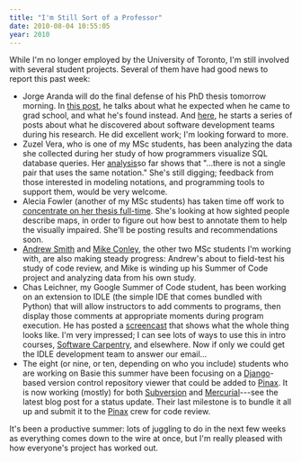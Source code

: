 ```yaml
---
title: "I'm Still Sort of a Professor"
date: 2010-08-04 10:55:05
year: 2010
---
```

While I'm no longer employed by the University of Toronto, I'm still involved with several student projects. Several of them have had good news to report this past week:
<ul>
	<li>Jorge Aranda will do the final defense of his PhD thesis tomorrow morning. In <a href="http://catenary.wordpress.com/2010/07/29/we-dont-have-any-answers-here/">this post</a>, he talks about what he expected when he came to grad school, and what he's found instead. And <a href="http://catenary.wordpress.com/2010/07/29/software-development-is-unique/">here</a>, he starts a series of posts about what he discovered about software development teams during his research. He did excellent work; I'm looking forward to more.</li>
	<li>Zuzel Vera, who is one of my MSc students, has been analyzing the data she collected during her study of how programmers visualize SQL database queries. Her <a href="http://zuzelvp47uoft.wordpress.com/2010/08/03/analysing-the-data-i/">analysis</a>so far shows that "...there is not a single pair that uses the same notation." She's still digging; feedback from those interested in modeling notations, and programming tools to support them, would be very welcome.</li>
	<li>Alecia Fowler (another of my MSc students) has taken time off work to <a href="http://ajfowler.wordpress.com/2010/08/03/first-day-out/">concentrate on her thesis full-time</a>. She's looking at how sighted people describe maps, in order to figure out how best to annotate them to help the visually impaired. She'll be posting results and recommendations soon.</li>
	<li><a href="http://littlesvr.ca/masters/">Andrew Smith</a> and <a href="http://mikeconley.ca/blog/">Mike Conley</a>, the other two MSc students I'm working with, are also making steady progress: Andrew's about to field-test his study of code review, and Mike is winding up his Summer of Code project and analyzing data from his own study.</li>
	<li>Chas Leichner, my Google Summer of Code student, has been working on an extension to IDLE (the simple IDE that comes bundled with Python) that will allow instructors to add comments to programs, then display those comments at appropriate moments during program execution. He has posted a <a href="http://cleichner.blogspot.com/2010/08/new-screencast.html">screencast</a> that shows what the whole thing looks like. I'm very impressed; I can see lots of ways to use this in intro courses, <a href="https://software-carpentry.org/blog/">Software Carpentry</a>, and elsewhere. Now if only we could get the IDLE development team to answer our email...</li>
	<li>The eight (or nine, or ten, depending on who you include) students who are working on Basie this summer have been focusing on a <a href="http://djangoproject.org">Django</a>-based version control repository viewer that could be added to <a href="http://pinaxproject.com">Pinax</a>. It is now working (mostly) for both <a href="http://subversion.tigris.org/">Subversion</a> and <a href="http://mercurial.selenic.com/">Mercurial</a>---see the latest blog post for a status update. Their last milestone is to bundle it all up and submit it to the <a href="http://pinaxproject.com">Pinax</a> crew for code review.</li>
</ul>
It's been a productive summer: lots of juggling to do in the next few weeks as everything comes down to the wire at once, but I'm really pleased with how everyone's project has worked out.
